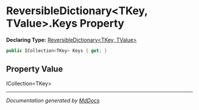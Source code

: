 # ReversibleDictionary\<TKey, TValue\>.Keys Property

**Declaring Type:** [ReversibleDictionary\<TKey, TValue\>](../Type.md)

```csharp
public ICollection<TKey> Keys { get; }
```

## Property Value

ICollection\<TKey\>

___

*Documentation generated by [MdDocs](https://github.com/ap0llo/mddocs)*
